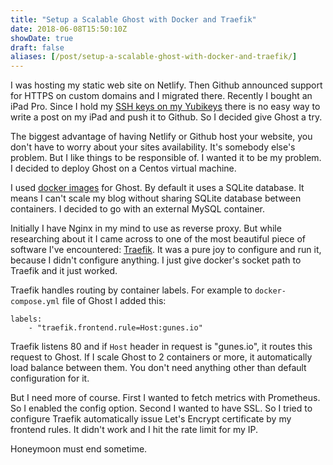 ```yaml
---
title: "Setup a Scalable Ghost with Docker and Traefik"
date: 2018-06-08T15:50:10Z
showDate: true
draft: false
aliases: [/post/setup-a-scalable-ghost-with-docker-and-traefik/]
---
```


I was hosting my static web site on Netlify. Then Github announced support for
HTTPS on custom domains and I migrated there. Recently I bought an iPad Pro.
Since I hold my [SSH keys on my
Yubikeys](https://gunes.io/2017/11/12/i-carry-my-ssh-and-gpg-keys-all-the-time/)
there is no easy way to write a post on my iPad and push it to Github. So I
decided give Ghost a try.

The biggest advantage of having Netlify or Github host your website, you don't
have to worry about your sites availability. It's somebody else's problem. But
I like things to be responsible of. I wanted it to be my problem. I decided to
deploy Ghost on a Centos virtual machine.

I used [docker images](https://hub.docker.com/_/ghost/) for Ghost. By default
it uses a SQLite database. It means I can't scale my blog without sharing
SQLite database between containers. I decided to go with an external MySQL
container.

Initially I have Nginx in my mind to use as reverse proxy. But while
researching about it I came across to one of the most beautiful piece of
software I've encountered: [Traefik](https://traefik.io/). It was a pure joy to
configure and run it, because I didn't configure anything. I just give docker's
socket path to Traefik and it just worked.

Traefik handles routing by container labels. For example to
`docker-compose.yml` file of Ghost I added this:

```
labels:
    - "traefik.frontend.rule=Host:gunes.io"
```

Traefik listens 80 and if `Host` header in request is "gunes.io", it routes
this request to Ghost. If I scale Ghost to 2 containers or more, it
automatically load balance between them. You don't need anything other than
default configuration for it.

But I need more of course. First I wanted to fetch metrics with Prometheus. So
I enabled the config option. Second I wanted to have SSL. So I tried to
configure Traefik automatically issue Let's Encrypt certificate by my frontend
rules. It didn't work and I hit the rate limit for my IP.

Honeymoon must end sometime.

